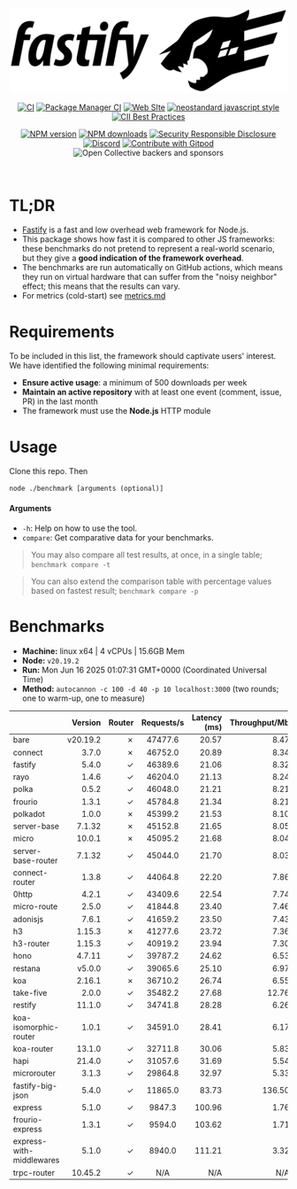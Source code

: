 <div align="center"> <a href="https://fastify.dev/">
    <img
      src="https://github.com/fastify/graphics/raw/HEAD/fastify-landscape-outlined.svg"
      width="650"
      height="auto"
    />
  </a>
</div>

<div align="center">

[![CI](https://github.com/fastify/fastify/actions/workflows/ci.yml/badge.svg?branch=main)](https://github.com/fastify/fastify/actions/workflows/ci.yml)
[![Package Manager
CI](https://github.com/fastify/fastify/workflows/package-manager-ci/badge.svg?branch=main)](https://github.com/fastify/fastify/actions/workflows/package-manager-ci.yml)
[![Web
SIte](https://github.com/fastify/fastify/workflows/website/badge.svg?branch=main)](https://github.com/fastify/fastify/actions/workflows/website.yml)
[![neostandard javascript style](https://img.shields.io/badge/code_style-neostandard-brightgreen?style=flat)](https://github.com/neostandard/neostandard)
[![CII Best Practices](https://bestpractices.coreinfrastructure.org/projects/7585/badge)](https://bestpractices.coreinfrastructure.org/projects/7585)

</div>

<div align="center">

[![NPM
version](https://img.shields.io/npm/v/fastify.svg?style=flat)](https://www.npmjs.com/package/fastify)
[![NPM
downloads](https://img.shields.io/npm/dm/fastify.svg?style=flat)](https://www.npmjs.com/package/fastify)
[![Security Responsible
Disclosure](https://img.shields.io/badge/Security-Responsible%20Disclosure-yellow.svg)](https://github.com/fastify/fastify/blob/main/SECURITY.md)
[![Discord](https://img.shields.io/discord/725613461949906985)](https://discord.gg/fastify)
[![Contribute with Gitpod](https://img.shields.io/badge/Contribute%20with-Gitpod-908a85?logo=gitpod&color=blue)](https://gitpod.io/#https://github.com/fastify/fastify)
![Open Collective backers and sponsors](https://img.shields.io/opencollective/all/fastify)

</div>

<br />

# TL;DR

* [Fastify](https://github.com/fastify/fastify) is a fast and low overhead web framework for Node.js.
* This package shows how fast it is compared to other JS frameworks: these benchmarks do not pretend to represent a real-world scenario, but they give a **good indication of the framework overhead**.
* The benchmarks are run automatically on GitHub actions, which means they run on virtual hardware that can suffer from the "noisy neighbor" effect; this means that the results can vary.
* For metrics (cold-start) see [metrics.md](./METRICS.md)

# Requirements

To be included in this list, the framework should captivate users' interest. We have identified the following minimal requirements:
- **Ensure active usage**: a minimum of 500 downloads per week
- **Maintain an active repository** with at least one event (comment, issue, PR) in the last month
- The framework must use the **Node.js** HTTP module

# Usage

Clone this repo. Then

```
node ./benchmark [arguments (optional)]
```

#### Arguments

* `-h`: Help on how to use the tool.
* `compare`: Get comparative data for your benchmarks.

> You may also compare all test results, at once, in a single table; `benchmark compare -t`

> You can also extend the comparison table with percentage values based on fastest result; `benchmark compare -p`
# Benchmarks

* __Machine:__ linux x64 | 4 vCPUs | 15.6GB Mem
* __Node:__ `v20.19.2`
* __Run:__ Mon Jun 16 2025 01:07:31 GMT+0000 (Coordinated Universal Time)
* __Method:__ `autocannon -c 100 -d 40 -p 10 localhost:3000` (two rounds; one to warm-up, one to measure)

|                          | Version  | Router | Requests/s | Latency (ms) | Throughput/Mb |
| :--                      | --:      | --:    | :-:        | --:          | --:           |
| bare                     | v20.19.2 | ✗      | 47477.6    | 20.57        | 8.47          |
| connect                  | 3.7.0    | ✗      | 46752.0    | 20.89        | 8.34          |
| fastify                  | 5.4.0    | ✓      | 46389.6    | 21.06        | 8.32          |
| rayo                     | 1.4.6    | ✓      | 46204.0    | 21.13        | 8.24          |
| polka                    | 0.5.2    | ✓      | 46048.0    | 21.21        | 8.21          |
| frourio                  | 1.3.1    | ✓      | 45784.8    | 21.34        | 8.21          |
| polkadot                 | 1.0.0    | ✗      | 45399.2    | 21.53        | 8.10          |
| server-base              | 7.1.32   | ✗      | 45152.8    | 21.65        | 8.05          |
| micro                    | 10.0.1   | ✗      | 45095.2    | 21.68        | 8.04          |
| server-base-router       | 7.1.32   | ✓      | 45044.0    | 21.70        | 8.03          |
| connect-router           | 1.3.8    | ✓      | 44064.8    | 22.20        | 7.86          |
| 0http                    | 4.2.1    | ✓      | 43409.6    | 22.54        | 7.74          |
| micro-route              | 2.5.0    | ✓      | 41844.8    | 23.40        | 7.46          |
| adonisjs                 | 7.6.1    | ✓      | 41659.2    | 23.50        | 7.43          |
| h3                       | 1.15.3   | ✗      | 41277.6    | 23.72        | 7.36          |
| h3-router                | 1.15.3   | ✓      | 40919.2    | 23.94        | 7.30          |
| hono                     | 4.7.11   | ✓      | 39787.2    | 24.62        | 6.53          |
| restana                  | v5.0.0   | ✓      | 39065.6    | 25.10        | 6.97          |
| koa                      | 2.16.1   | ✗      | 36710.2    | 26.74        | 6.55          |
| take-five                | 2.0.0    | ✓      | 35482.2    | 27.68        | 12.76         |
| restify                  | 11.1.0   | ✓      | 34741.8    | 28.28        | 6.26          |
| koa-isomorphic-router    | 1.0.1    | ✓      | 34591.0    | 28.41        | 6.17          |
| koa-router               | 13.1.0   | ✓      | 32711.8    | 30.06        | 5.83          |
| hapi                     | 21.4.0   | ✓      | 31057.6    | 31.69        | 5.54          |
| microrouter              | 3.1.3    | ✓      | 29864.8    | 32.97        | 5.33          |
| fastify-big-json         | 5.4.0    | ✓      | 11865.0    | 83.73        | 136.50        |
| express                  | 5.1.0    | ✓      | 9847.3     | 100.96       | 1.76          |
| frourio-express          | 1.3.1    | ✓      | 9594.0     | 103.62       | 1.71          |
| express-with-middlewares | 5.1.0    | ✓      | 8940.0     | 111.21       | 3.32          |
| trpc-router              | 10.45.2  | ✓      | N/A        | N/A          | N/A           |
